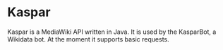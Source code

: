 # Kaspar
Kaspar is a MediaWiki API written in Java. It is used by the KasparBot, a Wikidata bot. At the moment it supports basic requests.
